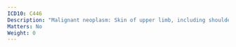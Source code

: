 ```yaml
---
ICD10: C446
Description: "Malignant neoplasm: Skin of upper limb, including shoulder"
Matters: No
Weight: 0
---
```


